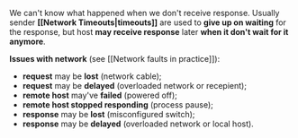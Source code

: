 We can't know what happened when we don't receive response. Usually sender **[[Network Timeouts|timeouts]]** are used to **give up on waiting** for the response, but host **may receive response** later **when it don't wait for it anymore**.

**Issues with network** (see [[Network faults in practice]]):
- **request** may be **lost** (network cable);
- **request** may be **delayed** (overloaded network or recepient);
- **remote host** may've **failed** (powered off);
- **remote host stopped responding** (process pause);
- **response** may be **lost** (misconfigured switch);
- **response** may be **delayed** (overloaded network or local host).